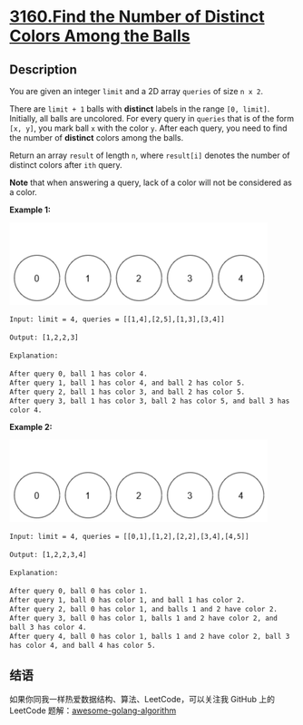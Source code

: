 # [3160.Find the Number of Distinct Colors Among the Balls][title]

## Description
You are given an integer `limit` and a 2D array `queries` of size `n x 2`.

There are `limit + 1` balls with **distinct** labels in the range `[0, limit]`. Initially, all balls are uncolored. For every query in `queries` that is of the form `[x, y]`, you mark ball `x` with the color `y`. After each query, you need to find the number of **distinct** colors among the balls.

Return an array `result` of length `n`, where `result[i]` denotes the number of distinct colors after `ith` query.

**Note** that when answering a query, lack of a color will not be considered as a color.

**Example 1:**  

![1](./1.gif)

```
Input: limit = 4, queries = [[1,4],[2,5],[1,3],[3,4]]

Output: [1,2,2,3]

Explanation:

After query 0, ball 1 has color 4.
After query 1, ball 1 has color 4, and ball 2 has color 5.
After query 2, ball 1 has color 3, and ball 2 has color 5.
After query 3, ball 1 has color 3, ball 2 has color 5, and ball 3 has color 4.
```

**Example 2:**  

![2](./2.gif)

```
Input: limit = 4, queries = [[0,1],[1,2],[2,2],[3,4],[4,5]]

Output: [1,2,2,3,4]

Explanation:

After query 0, ball 0 has color 1.
After query 1, ball 0 has color 1, and ball 1 has color 2.
After query 2, ball 0 has color 1, and balls 1 and 2 have color 2.
After query 3, ball 0 has color 1, balls 1 and 2 have color 2, and ball 3 has color 4.
After query 4, ball 0 has color 1, balls 1 and 2 have color 2, ball 3 has color 4, and ball 4 has color 5.
```

## 结语

如果你同我一样热爱数据结构、算法、LeetCode，可以关注我 GitHub 上的 LeetCode 题解：[awesome-golang-algorithm][me]

[title]: https://leetcode.com/problems/find-the-number-of-distinct-colors-among-the-balls/
[me]: https://github.com/kylesliu/awesome-golang-algorithm

